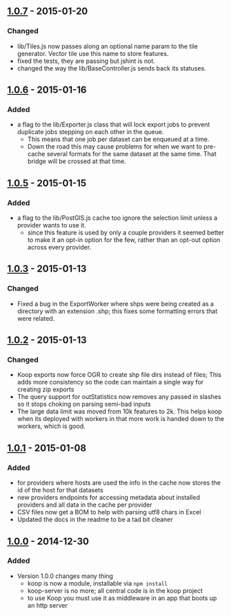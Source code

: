 
## [1.0.7](https://github.com/Esri/koop/releases/tag/v1.0.7) - 2015-01-20
### Changed 
- lib/Tiles.js now passes along an optional name param to the tile generator. Vector tile use this name to store features. 
- fixed the tests, they are passing but jshint is not. 
- changed the way the lib/BaseController.js sends back its statuses. 

## [1.0.6](https://github.com/Esri/koop/releases/tag/v1.0.6) - 2015-01-16
### Added
- a flag to the lib/Exporter.js class that will lock export jobs to prevent duplicate jobs stepping on each other in the queue. 
  - This means that one job per dataset can be enqueued at a time. 
  - Down the road this may cause problems for when we want to pre-cache several formats for the same dataset at the same time. That bridge will be crossed at that time.  

## [1.0.5](https://github.com/Esri/koop/releases/tag/v1.0.5) - 2015-01-15
### Added 
- a flag to the lib/PostGIS.js cache too ignore the selection limit unless a provider wants to use it.
  - since this feature is used by only a couple providers it seemed better to make it an opt-in option for the few, rather than an opt-out option across every provider.  

## [1.0.3](https://github.com/Esri/koop/releases/tag/v1.0.3) - 2015-01-13
### Changed
- Fixed a bug in the ExportWorker where shps were being created as a directory with an extension .shp; this fixes some formatting errors that were related. 

## [1.0.2](https://github.com/Esri/koop/releases/tag/v1.0.2) - 2015-01-13
### Changed
- Koop exports now force OGR to create shp file dirs instead of files; This adds more consistency so the code can maintain a single way for creating zip exports
- The query support for outStatistics now removes any passed in slashes so it stops choking on parsing semi-bad inputs
- The large data limit was moved from 10k features to 2k. This helps koop when its deployed with workers in that more work is handed down to the workers, which is good. 


## [1.0.1](https://github.com/Esri/koop/releases/tag/1.0.1) - 2015-01-08
### Added
- for providers where hosts are used the info in the cache now stores the id of the host for that datasets
- new providers endpoints for accessing metadata about installed providers and all data in the cache per provider
- CSV files now get a BOM to help with parsing utf8 chars in Excel
- Updated the docs in the readme to be a tad bit cleaner

## [1.0.0](https://github.com/Esri/koop/releases/tag/1.0.0) - 2014-12-30
### Added
- Version 1.0.0 changes many thing
  - koop is now a module, installable via `npm install`
  - koop-server is no more; all central code is in the koop project
  - to use Koop you must use it as middleware in an app that boots up an http server 
